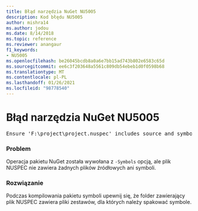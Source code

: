 ```yaml
---
title: Błąd narzędzia NuGet NU5005
description: Kod błędu NU5005
author: mishra14
ms.author: jodou
ms.date: 8/14/2018
ms.topic: reference
ms.reviewer: anangaur
f1_keywords:
- NU5005
ms.openlocfilehash: be26045bcdb8a0a6e7bb15ad743b802e6583c65d
ms.sourcegitcommit: ee6c3f203648a5561c809db54ebeb1d0f0598b68
ms.translationtype: MT
ms.contentlocale: pl-PL
ms.lasthandoff: 01/26/2021
ms.locfileid: "98778540"
---
```

# <a name="nuget-error-nu5005"></a>Błąd narzędzia NuGet NU5005
<pre>Ensure 'F:\project\project.nuspec' includes source and symbol files. For help on building symbols package, visit http://docs.nuget.org/.</pre>

### <a name="issue"></a>Problem

Operacja pakietu NuGet została wywołana z `-Symbols` opcją, ale plik NUSPEC nie zawiera żadnych plików źródłowych ani symboli.


### <a name="solution"></a>Rozwiązanie

Podczas kompilowania pakietu symboli upewnij się, że folder zawierający plik NUSPEC zawiera pliki zestawów, dla których należy spakować symbole.


